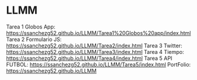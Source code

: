 # LLMM

Tarea 1 Globos App: https://ssanchezg52.github.io/LLMM/Tarea1%20Globos%20app/index.html
Tarea 2 Formulario JS: https://ssanchezg52.github.io/LLMM/Tarea2/index.html
Tarea 3 Twitter: https://ssanchezg52.github.io/LLMM/Tarea3/index.html
Tarea 4 Tiempo: https://ssanchezg52.github.io/LLMM/Tarea4/index.html
Tarea 5 API FUTBOL: https://ssanchezg52.github.io/LLMM/Tarea5/index.html
PortFolio: https://ssanchezg52.github.io/LLMM
